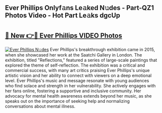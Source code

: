## Ever Phillips Onlyf𝚊ns Le𝚊ked N𝚞des - Part-QZ1 Photos Video - Hot Part Le𝚊ks dgcUp

# <h2><a href="http://ac21161.deff.icu/?id=Ever+Phillips">🔗 New 👉🔴 Ever Phillips VIDEO Photos</a></h2>

[![Ever Phillips N𝚞des](https://i.imgur.com/rIISA9y.gif)](http://ac21161.deff.icu/?id=Ever+Phillips)
Ever Phillips's breakthrough exhibition came in 2015, when she showcased her work at the Saatchi Gallery in London. The exhibition, titled "Reflections," featured a series of large-scale paintings that explored the theme of self-reflection. The exhibition was a critical and commercial success, with many art critics praising Ever Phillips's unique artistic vision and her ability to connect with viewers on a deep emotional level. Ever Phillips's music and message resonate with young audiences who find solace and strength in her vulnerability. She actively engages with her fans online, fostering a supportive and inclusive community. Her advocacy for mental health awareness extends beyond her music, as she speaks out on the importance of seeking help and normalizing conversations about mental illness.
